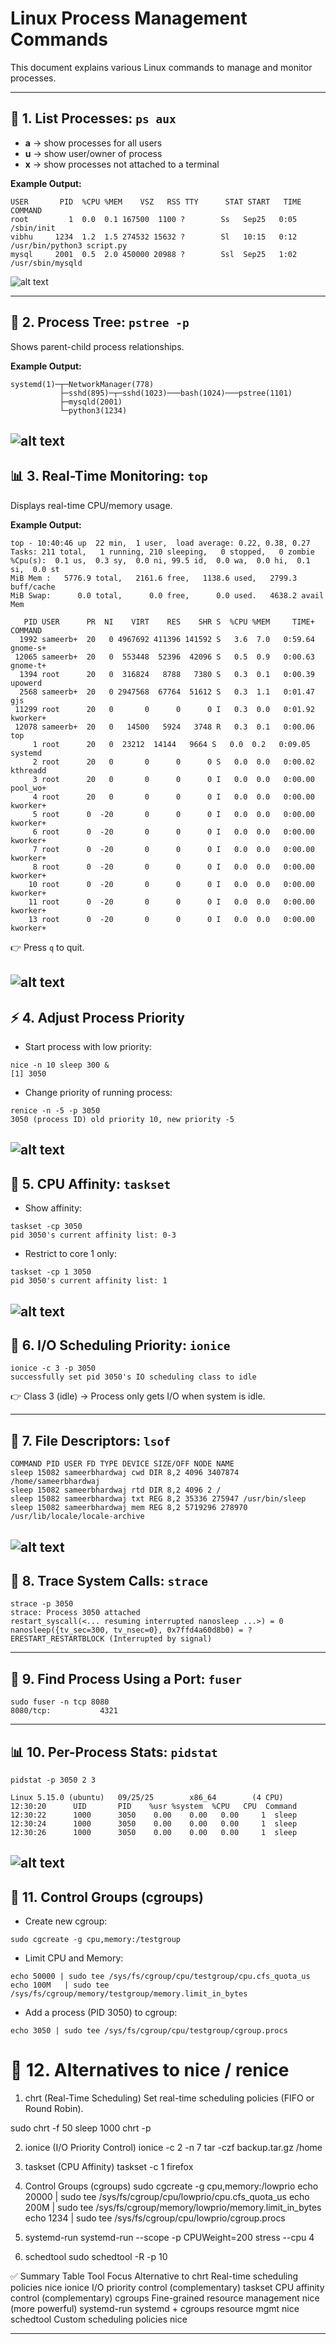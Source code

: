 # **Linux Process Management Commands**

This document explains various Linux commands to manage and monitor processes.

---

## 🌲 **1. List Processes: `ps aux`**
- **a** → show processes for all users  
- **u** → show user/owner of process  
- **x** → show processes not attached to a terminal  

**Example Output:**
```
USER       PID  %CPU %MEM    VSZ   RSS TTY      STAT START   TIME COMMAND
root         1  0.0  0.1 167500  1100 ?        Ss   Sep25   0:05 /sbin/init
vibhu     1234  1.2  1.5 274532 15632 ?        Sl   10:15   0:12 /usr/bin/python3 script.py
mysql     2001  0.5  2.0 450000 20988 ?        Ssl  Sep25   1:02 /usr/sbin/mysqld
```

![alt text](images/img61.png)

---

## 🌳 **2. Process Tree: `pstree -p`**
Shows parent-child process relationships.

**Example Output:**
```
systemd(1)─┬─NetworkManager(778)
           ├─sshd(895)─┬─sshd(1023)───bash(1024)───pstree(1101)
           ├─mysqld(2001)
           └─python3(1234)
```
![alt text](images/img62.png)
---

## 📊 **3. Real-Time Monitoring: `top`**
Displays real-time CPU/memory usage.

**Example Output:**
```
top - 10:40:46 up  22 min,  1 user,  load average: 0.22, 0.38, 0.27
Tasks: 211 total,   1 running, 210 sleeping,   0 stopped,   0 zombie
%Cpu(s):  0.1 us,  0.3 sy,  0.0 ni, 99.5 id,  0.0 wa,  0.0 hi,  0.1 si,  0.0 st
MiB Mem :   5776.9 total,   2161.6 free,   1138.6 used,   2799.3 buff/cache
MiB Swap:      0.0 total,      0.0 free,      0.0 used.   4638.2 avail Mem 

   PID USER      PR  NI    VIRT    RES    SHR S  %CPU %MEM     TIME+ COMMAND
  1992 sameerb+  20   0 4967692 411396 141592 S   3.6  7.0   0:59.64 gnome-s+
 12065 sameerb+  20   0  553448  52396  42096 S   0.5  0.9   0:00.63 gnome-t+
  1394 root      20   0  316824   8788   7380 S   0.3  0.1   0:00.39 upowerd
  2568 sameerb+  20   0 2947568  67764  51612 S   0.3  1.1   0:01.47 gjs
 11299 root      20   0       0      0      0 I   0.3  0.0   0:01.92 kworker+
 12078 sameerb+  20   0   14500   5924   3748 R   0.3  0.1   0:00.06 top
     1 root      20   0  23212  14144   9664 S   0.0  0.2   0:09.05 systemd
     2 root      20   0       0      0      0 S   0.0  0.0   0:00.02 kthreadd
     3 root      20   0       0      0      0 I   0.0  0.0   0:00.00 pool_wo+
     4 root      20   0       0      0      0 I   0.0  0.0   0:00.00 kworker+
     5 root      0  -20       0      0      0 I   0.0  0.0   0:00.00 kworker+
     6 root      0  -20       0      0      0 I   0.0  0.0   0:00.00 kworker+
     7 root      0  -20       0      0      0 I   0.0  0.0   0:00.00 kworker+
     8 root      0  -20       0      0      0 I   0.0  0.0   0:00.00 kworker+
    10 root      0  -20       0      0      0 I   0.0  0.0   0:00.00 kworker+
    11 root      0  -20       0      0      0 I   0.0  0.0   0:00.00 kworker+
    13 root      0  -20       0      0      0 I   0.0  0.0   0:00.00 kworker+

```
👉 Press `q` to quit.

![alt text](images/img63.png)
---

## ⚡ **4. Adjust Process Priority**
- Start process with low priority:
```
nice -n 10 sleep 300 &
[1] 3050
```
- Change priority of running process:
```
renice -n -5 -p 3050
3050 (process ID) old priority 10, new priority -5
```
![alt text](images/img64.png)
---

## 🔧 **5. CPU Affinity: `taskset`**
- Show affinity:
```
taskset -cp 3050
pid 3050's current affinity list: 0-3
```
- Restrict to core 1 only:
```
taskset -cp 1 3050
pid 3050's current affinity list: 1
```
![alt text](images/img65.png)
---

## 📂 **6. I/O Scheduling Priority: `ionice`**
```
ionice -c 3 -p 3050
successfully set pid 3050's IO scheduling class to idle
```
👉 Class 3 (idle) → Process only gets I/O when system is idle.

---

## 📑 **7. File Descriptors: `lsof`**

```
COMMAND PID USER FD TYPE DEVICE SIZE/OFF NODE NAME
sleep 15082 sameerbhardwaj cwd DIR 8,2 4096 3407874 /home/sameerbhardwaj
sleep 15082 sameerbhardwaj rtd DIR 8,2 4096 2 /
sleep 15082 sameerbhardwaj txt REG 8,2 35336 275947 /usr/bin/sleep
sleep 15082 sameerbhardwaj mem REG 8,2 5719296 278970 /usr/lib/locale/locale-archive
```
![alt text](images/img66.png)
---

## 🐛 **8. Trace System Calls: `strace`**
```
strace -p 3050
strace: Process 3050 attached
restart_syscall(<... resuming interrupted nanosleep ...>) = 0
nanosleep({tv_sec=300, tv_nsec=0}, 0x7ffd4a60d8b0) = ? ERESTART_RESTARTBLOCK (Interrupted by signal)
```

---

## 📡 **9. Find Process Using a Port: `fuser`**
```
sudo fuser -n tcp 8080
8080/tcp:           4321
```

---

## 📊 **10. Per-Process Stats: `pidstat`**
```
pidstat -p 3050 2 3

Linux 5.15.0 (ubuntu)   09/25/25        x86_64        (4 CPU)
12:30:20      UID       PID    %usr %system  %CPU   CPU  Command
12:30:22      1000      3050    0.00    0.00   0.00     1  sleep
12:30:24      1000      3050    0.00    0.00   0.00     1  sleep
12:30:26      1000      3050    0.00    0.00   0.00     1  sleep
```
![alt text](images/img67.png)
---

## 🔐 **11. Control Groups (cgroups)**
- Create new cgroup:
```
sudo cgcreate -g cpu,memory:/testgroup
```
- Limit CPU and Memory:
```
echo 50000 | sudo tee /sys/fs/cgroup/cpu/testgroup/cpu.cfs_quota_us
echo 100M   | sudo tee /sys/fs/cgroup/memory/testgroup/memory.limit_in_bytes
```
- Add a process (PID 3050) to cgroup:
```
echo 3050 | sudo tee /sys/fs/cgroup/cpu/testgroup/cgroup.procs
```
# 🎯 12. Alternatives to nice / renice
1. chrt (Real-Time Scheduling)
Set real-time scheduling policies (FIFO or Round Robin).

sudo chrt -f 50 sleep 1000
chrt -p <pid>


2. ionice (I/O Priority Control)
ionice -c 2 -n 7 tar -czf backup.tar.gz /home


3. taskset (CPU Affinity)
taskset -c 1 firefox


4. Control Groups (cgroups)
sudo cgcreate -g cpu,memory:/lowprio
echo 20000 | sudo tee /sys/fs/cgroup/cpu/lowprio/cpu.cfs_quota_us
echo 200M   | sudo tee /sys/fs/cgroup/memory/lowprio/memory.limit_in_bytes
echo 1234 | sudo tee /sys/fs/cgroup/cpu/lowprio/cgroup.procs

5. systemd-run
systemd-run --scope -p CPUWeight=200 stress --cpu 4

6. schedtool
sudo schedtool -R -p 10 <pid>

✅ Summary Table
Tool	Focus	Alternative to
chrt	Real-time scheduling policies	nice
ionice	I/O priority control	(complementary)
taskset	CPU affinity control	(complementary)
cgroups	Fine-grained resource management	nice (more powerful)
systemd-run	systemd + cgroups resource mgmt	nice
schedtool	Custom scheduling policies	nice

---